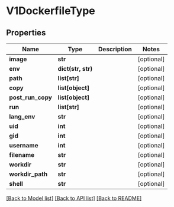 # V1DockerfileType

## Properties
Name | Type | Description | Notes
------------ | ------------- | ------------- | -------------
**image** | **str** |  | [optional] 
**env** | **dict(str, str)** |  | [optional] 
**path** | **list[str]** |  | [optional] 
**copy** | **list[object]** |  | [optional] 
**post_run_copy** | **list[object]** |  | [optional] 
**run** | **list[str]** |  | [optional] 
**lang_env** | **str** |  | [optional] 
**uid** | **int** |  | [optional] 
**gid** | **int** |  | [optional] 
**username** | **int** |  | [optional] 
**filename** | **str** |  | [optional] 
**workdir** | **str** |  | [optional] 
**workdir_path** | **str** |  | [optional] 
**shell** | **str** |  | [optional] 

[[Back to Model list]](../README.md#documentation-for-models) [[Back to API list]](../README.md#documentation-for-api-endpoints) [[Back to README]](../README.md)


